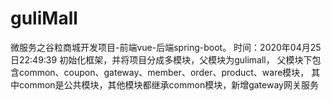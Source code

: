 # guliMall
微服务之谷粒商城开发项目-前端vue-后端spring-boot。
时间：2020年04月25日22:49:39
初始化框架，并将项目分成多模块，父模块为gulimall，
父模块下包含common、coupon、gateway、member、order、product、ware模块，
其中common是公共模块，其他模块都继承common模块，新增gateway网关服务